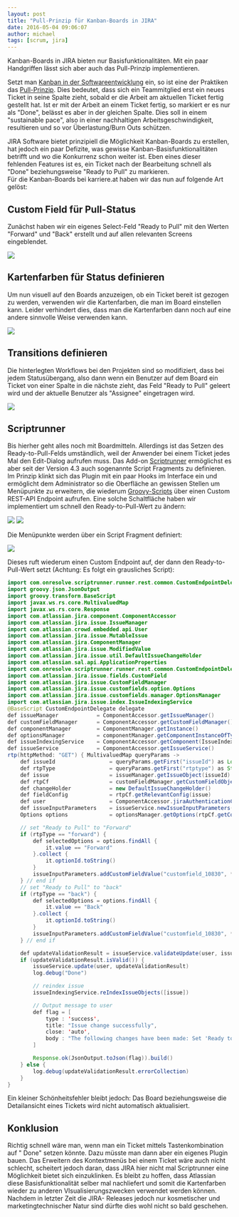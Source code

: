 ```yaml
---
layout: post
title: "Pull-Prinzip für Kanban-Boards in JIRA"
date: 2016-05-04 09:06:07
author: michael
tags: [scrum, jira]
---
```

Kanban-Boards in JIRA bieten nur Basisfunktionalitäten. Mit ein paar Handgriffen lässt sich aber auch das Pull-Prinzip implementieren.

Setzt man [Kanban in der Softwareentwicklung](https://de.wikipedia.org/wiki/Kanban_(Softwareentwicklung)) ein, so ist eine der Praktiken das [Pull-Prinzip](https://youtu.be/ndWPFk7GR8k). Dies bedeutet, dass sich ein Teammitglied erst ein neues Ticket in seine Spalte zieht, sobald er die Arbeit am aktuellen Ticket fertig gestellt hat. Ist er mit der Arbeit an einem Ticket fertig, so markiert er es nur als "Done", belässt es aber in der gleichen Spalte. Dies soll in einem "sustainable pace", also in einer nachhaltigen Arbeitsgeschwindigkeit, resultieren und so vor Überlastung/Burn Outs schützen.

JIRA Software bietet prinzipiell die Möglichkeit Kanban-Boards zu erstellen, hat jedoch ein paar Defizite, was gewisse Kanban-Basisfunktionalitäten betrifft und wo die Konkurrenz schon weiter ist. Eben eines dieser fehlenden Features ist es, ein Ticket nach der Bearbeitung schnell als "Done" beziehungsweise "Ready to Pull" zu markieren.  
Für die Kanban-Boards bei karriere.at haben wir das nun auf folgende Art gelöst:

## Custom Field für Pull-Status

Zunächst haben wir ein eigenes Select-Feld "Ready to Pull" mit den Werten "Forward" und "Back" erstellt und auf allen relevanten Screens eingeblendet.

![](/assets/images/pull-prinzip-kanban-jira/readytopull.png)

## Kartenfarben für Status definieren

Um nun visuell auf den Boards anzuzeigen, ob ein Ticket bereit ist gezogen zu werden, verwenden wir die Kartenfarben, die man im Board einstellen kann. Leider verhindert dies, dass man die Kartenfarben dann noch auf eine andere sinnvolle Weise verwenden kann.

![](/assets/images/pull-prinzip-kanban-jira/jirakanbanboardconfig.png)

## Transitions definieren

Die hinterlegten Workflows bei den Projekten sind so modifiziert, dass bei jedem Statusübergang, also dann wenn ein Benutzer auf dem Board ein Ticket von einer Spalte in die nächste zieht, das Feld "Ready to Pull" geleert wird und der aktuelle Benutzer als "Assignee" eingetragen wird.

![](/assets/images/pull-prinzip-kanban-jira/jiratransitionpostfunctions.png)

## Scriptrunner

Bis hierher geht alles noch mit Boardmitteln. Allerdings ist das Setzen des Ready-to-Pull-Felds umständlich, weil der Anwender bei einem Ticket jedes Mal den Edit-Dialog aufrufen muss. Das Add-on [Scriptrunner](http://www.adaptavist.com/w/products-plugins/adaptavist-scriptrunner/scriptrunner-for-jira/) ermöglichst es aber seit der Version 4.3 auch sogenannte Script Fragments zu definieren. Im Prinzip klinkt sich das Plugin mit ein paar Hooks im Interface ein und ermöglicht dem Administrator so die Oberfläche an gewissen Stellen um Menüpunkte zu erweitern, die wiederum [Groovy-Scripts](https://de.wikipedia.org/wiki/Groovy) über einen Custom REST-API Endpoint aufrufen. Eine solche Schaltfläche haben wir implementiert um schnell den Ready-to-Pull-Wert zu ändern:

![](/assets/images/pull-prinzip-kanban-jira/jiraboarddetail.png) ![](/assets/images/pull-prinzip-kanban-jira/jiraissuedetail.png)

Die Menüpunkte werden über ein Script Fragment definiert:

![](/assets/images/pull-prinzip-kanban-jira/jirawebitemscriptrunner.png)

Dieses ruft wiederum einen Custom Endpoint auf, der dann den Ready-to-Pull-Wert setzt (Achtung: Es folgt ein grausliches Script):

```java
import com.onresolve.scriptrunner.runner.rest.common.CustomEndpointDelegate
import groovy.json.JsonOutput
import groovy.transform.BaseScript
import javax.ws.rs.core.MultivaluedMap
import javax.ws.rs.core.Response
import com.atlassian.jira.component.ComponentAccessor
import com.atlassian.jira.issue.IssueManager
import com.atlassian.crowd.embedded.api.User
import com.atlassian.jira.issue.MutableIssue
import com.atlassian.jira.ComponentManager
import com.atlassian.jira.issue.ModifiedValue
import com.atlassian.jira.issue.util.DefaultIssueChangeHolder
import com.atlassian.sal.api.ApplicationProperties
import com.onresolve.scriptrunner.runner.rest.common.CustomEndpointDelegate
import com.atlassian.jira.issue.fields.CustomField
import com.atlassian.jira.issue.CustomFieldManager
import com.atlassian.jira.issue.customfields.option.Options
import com.atlassian.jira.issue.customfields.manager.OptionsManager
import com.atlassian.jira.issue.index.IssueIndexingService
@BaseScript CustomEndpointDelegate delegate
def issueManager            = ComponentAccessor.getIssueManager()
def customFieldManager      = ComponentAccessor.getCustomFieldManager()
def componentManager        = ComponentManager.getInstance()
def optionsManager          = componentManager.getComponentInstanceOfType(OptionsManager.class)
def issueIndexingService    = ComponentAccessor.getComponent(IssueIndexingService)
def issueService            = ComponentAccessor.getIssueService()
rtp(httpMethod: "GET") { MultivaluedMap queryParams ->
    def issueId                 = queryParams.getFirst("issueId") as Long
    def rtpType                 = queryParams.getFirst("rtptype") as String
    def issue                   = issueManager.getIssueObject(issueId)
    def rtpCf                   = customFieldManager.getCustomFieldObject("customfield_10830")
    def changeHolder            = new DefaultIssueChangeHolder()
    def fieldConfig             = rtpCf.getRelevantConfig(issue)
    def user                    = ComponentAccessor.jiraAuthenticationContext.getLoggedInUser()
    def issueInputParameters    = issueService.newIssueInputParameters()
    Options options             = optionsManager.getOptions(rtpCf.getConfigurationSchemes().first().getOneAndOnlyConfig());

    // set "Ready to Pull" to "Forward"
    if (rtpType == "forward") {
        def selectedOptions = options.findAll {
            it.value == "Forward"
        }.collect {
            it.optionId.toString()
        }
        issueInputParameters.addCustomFieldValue("customfield_10830", *selectedOptions)
    } // end if
    // set "Ready to Pull" to "back"
    if (rtpType == "back") {
        def selectedOptions = options.findAll {
            it.value == "Back"
        }.collect {
            it.optionId.toString()
        }
        issueInputParameters.addCustomFieldValue("customfield_10830", *selectedOptions)
    } // end if

    def updateValidationResult = issueService.validateUpdate(user, issue.id, issueInputParameters)
    if (updateValidationResult.isValid()) {
        issueService.update(user, updateValidationResult)
        log.debug("Done")

        // reindex issue
        issueIndexingService.reIndexIssueObjects([issue])

        // Output message to user
        def flag = [
            type : 'success',
            title: "Issue change successfully",
            close: 'auto',
            body : "The following changes have been made: Set 'Ready to Pull'."
        ]

        Response.ok(JsonOutput.toJson(flag)).build()
    } else {
        log.debug(updateValidationResult.errorCollection)
    }
}
```

Ein kleiner Schönheitsfehler bleibt jedoch: Das Board beziehungsweise die Detailansicht eines Tickets wird nicht automatisch aktualisiert.

## Konklusion

Richtig schnell wäre man, wenn man ein Ticket mittels Tastenkombination auf " Done" setzen könnte. Dazu müsste man dann aber ein eigenes Plugin bauen. Das Erweitern des Kontextmenüs bei einem Ticket wäre auch nicht schlecht, scheitert jedoch daran, dass JIRA hier nicht mal Scriptrunner eine Möglichkeit bietet sich einzuklinken. Es bleibt zu hoffen, dass Atlassian diese Basisfunktionalität selber mal nachliefert und somit die Kartenfarben wieder zu anderen VIsualisierungszwecken verwendet werden können. Nachdem in letzter Zeit die JIRA- Releases jedoch nur kosmetischer und marketingtechnischer Natur sind dürfte dies wohl nicht so bald geschehen.
